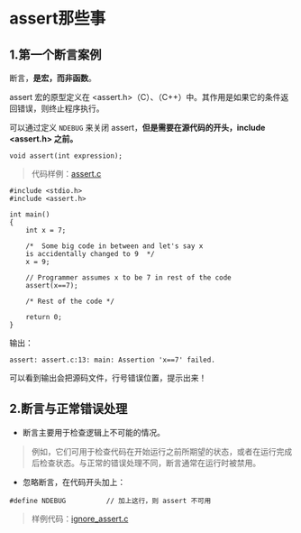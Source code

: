 # assert那些事

## 1.第一个断言案例



断言，**是宏，而非函数**。

assert 宏的原型定义在 <assert.h>（C）、（C++）中。其作用是如果它的条件返回错误，则终止程序执行。

可以通过定义 `NDEBUG` 来关闭 assert，**但是需要在源代码的开头，include <assert.h> 之前。**

```
void assert(int expression);
```



> 代码样例：[assert.c](https://github.com/Light-City/CPlusPlusThings/blob/master/basic_content/assert/assert.c)

```
#include <stdio.h> 
#include <assert.h> 

int main() 
{ 
    int x = 7; 

    /*  Some big code in between and let's say x  
    is accidentally changed to 9  */
    x = 9; 

    // Programmer assumes x to be 7 in rest of the code 
    assert(x==7); 

    /* Rest of the code */

    return 0; 
} 
```



输出：

```
assert: assert.c:13: main: Assertion 'x==7' failed.
```



可以看到输出会把源码文件，行号错误位置，提示出来！

## 2.断言与正常错误处理



- 断言主要用于检查逻辑上不可能的情况。

> 例如，它们可用于检查代码在开始运行之前所期望的状态，或者在运行完成后检查状态。与正常的错误处理不同，断言通常在运行时被禁用。

- 忽略断言，在代码开头加上：

```
#define NDEBUG          // 加上这行，则 assert 不可用
```



> 样例代码：[ignore_assert.c](https://github.com/Light-City/CPlusPlusThings/blob/master/basic_content/assert/ignore_assert.c)